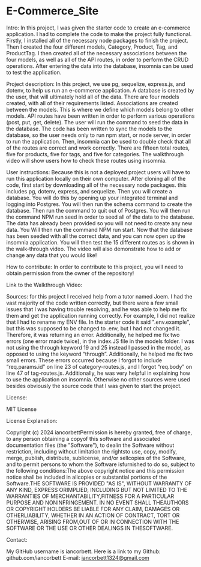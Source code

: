 # E-Commerce_Site


Intro: In this project, I was given the starter code to create an e-commerce application. I had to complete the code to make the project fully functional. Firstly, I installed all of the necessary node packages to finish the project. Then I created the four different models, Category, Product, Tag, and ProductTag. I then created all of the necessary associations between the four models, as well as all of the API routes, in order to perform the CRUD operations. After entering the data into the database, insomnia can be used to test the application.

Project description: In this project, we use pg, sequelize, express.js, and dotenv, to help us run an e-commerce application. A database is created by the user, that will ultimately hold all of the data. There are four models created, with all of their requirements listed. Associations are created between the models. This is where we define which models belong to other models. API routes have been written in order to perform various operations (post, put, get, delete). The user will run the command to seed the data in the database. The code has been written to sync the models to the database, so the user needs only to run npm start, or node server, in order to run the application. Then, insomnia can be used to double check that all of the routes are correct and work correctly. There are fifteen total routes, five for products, five for tags, and five for categories. The walkthrough video will show users how to check these routes using insomnia.

User instructions: Because this is not a deployed project users will have to run this application locally on their own computer. After cloning all of the code, first start by downloading all of the necessary node packages. this includes pg, dotenv, express, and sequelize. Then you will create a database. You will do this by opening up your integrated terminal and logging into Postgres. You will then run the schema command to create the database. Then run the command to quit out of Postgres. You will then run the command NPM run seed in order to seed all of the data to the database. The data has already been provided so you will not need to create any new data. You Will then run the command NPM run start. Now that the database has been seeded with all the correct data, and you can now open up the insomnia application. You will then test the 15 different routes as is shown in the walk-through video. The video will also demonstrate how to add or change any data that you would like!

How to contribute: In order to contribute to this project, you will need to obtain permission from the owner of the repository!

Link to the Walkthrough Video:

Sources: for this project I received help from a tutor named Joem. I had the vast majority of the code written correctly, but there were a few small issues that I was having trouble resolving, and he was able to help me fix them and get the application running correctly. For example, I did not realize that I had to rename my ENV file. In the starter code it said ".env.example", but this was supposed to be changed to .env, but I had not changed it. Therefore, it was returning an error. Additionally, he helped me fix two errors (one error made twice), in the index.JS file in the models folder. I was not using the through keyword 19 and 25 instead I passed in the model, as opposed to using the keyword “through”. Additionally, he helped me fix two small errors. These errors occurred because I forgot to include “req.params.id” on line 23 of category-routes.js, and I forgot “req.body” on line 47 of tag-routes.js. Additionally, he was very helpful in explaining how to use the application on insomnia. Otherwise no other sources were used besides obviously the source code that I was given to start the project.

License:

MIT License

License Explanation:

Copyright (c) 2024 iancorbettPermission is hereby granted, free of charge, to any person obtaining a copyof this software and associated documentation files (the "Software"), to dealin the Software without restriction, including without limitation the rightsto use, copy, modify, merge, publish, distribute, sublicense, and/or sellcopies of the Software, and to permit persons to whom the Software isfurnished to do so, subject to the following conditions:The above copyright notice and this permission notice shall be included in allcopies or substantial portions of the Software.THE SOFTWARE IS PROVIDED "AS IS", WITHOUT WARRANTY OF ANY KIND, EXPRESS ORIMPLIED, INCLUDING BUT NOT LIMITED TO THE WARRANTIES OF MERCHANTABILITY,FITNESS FOR A PARTICULAR PURPOSE AND NONINFRINGEMENT. IN NO EVENT SHALL THEAUTHORS OR COPYRIGHT HOLDERS BE LIABLE FOR ANY CLAIM, DAMAGES OR OTHERLIABILITY, WHETHER IN AN ACTION OF CONTRACT, TORT OR OTHERWISE, ARISING FROM,OUT OF OR IN CONNECTION WITH THE SOFTWARE OR THE USE OR OTHER DEALINGS IN THESOFTWARE.

Contact:

My GitHub username is iancorbett. Here is a link to my Github: github.com/iancorbett E-mail: iancorbett1324@gmail.com

